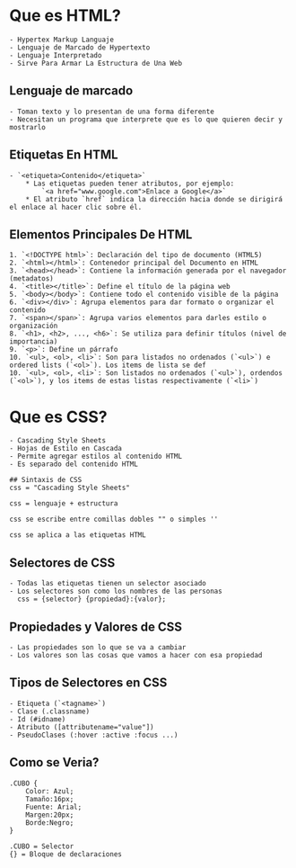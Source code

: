 # Que es HTML?
    - Hypertex Markup Languaje
    - Lenguaje de Marcado de Hypertexto
    - Lenguaje Interpretado
    - Sirve Para Armar La Estructura de Una Web

## Lenguaje de marcado
    - Toman texto y lo presentan de una forma diferente
    - Necesitan un programa que interprete que es lo que quieren decir y mostrarlo

## Etiquetas En HTML
    - `<etiqueta>Contenido</etiqueta>`
        * Las etiquetas pueden tener atributos, por ejemplo:
            `<a href="www.google.com">Enlace a Google</a>`
        * El atributo `href` indica la dirección hacia donde se dirigirá el enlace al hacer clic sobre él.
    
## Elementos Principales De HTML
    1. `<!DOCTYPE html>`: Declaración del tipo de documento (HTML5)
    2. `<html></html>`: Contenedor principal del Documento en HTML
    3. `<head></head>`: Contiene la información generada por el navegador (metadatos)
    4. `<title></title>`: Define el título de la página web
    5. `<body></body>`: Contiene todo el contenido visible de la página
    6. `<div></div>`: Agrupa elementos para dar formato o organizar el contenido
    7. `<span></span>`: Agrupa varios elementos para darles estilo o organización
    8. `<h1>, <h2>, ..., <h6>`: Se utiliza para definir títulos (nivel de importancia)
    9. `<p>`: Define un párrafo
    10. `<ul>, <ol>, <li>`: Son para listados no ordenados (`<ul>`) e ordered lists (`<ol>`). Los items de lista se def
    10. `<ul>, <ol>, <li>`: Son listados no ordenados (`<ul>`), ordendos (`<ol>`), y los items de estas listas respectivamente (`<li>`)

# Que es CSS?
    - Cascading Style Sheets
    - Hojas de Estilo en Cascada
    - Permite agregar estilos al contenido HTML
    - Es separado del contenido HTML

    ## Sintaxis de CSS
    css = "Cascading Style Sheets"

    css = lenguaje + estructura

    css se escribe entre comillas dobles "" o simples ''

    css se aplica a las etiquetas HTML

## Selectores de CSS
    - Todas las etiquetas tienen un selector asociado
    - Los selectores son como los nombres de las personas
      css = {selector} {propiedad}:{valor};

## Propiedades y Valores de CSS
    - Las propiedades son lo que se va a cambiar
    - Los valores son las cosas que vamos a hacer con esa propiedad

## Tipos de Selectores en CSS
    - Etiqueta (`<tagname>`)
    - Clase (.classname)
    - Id (#idname)
    - Atributo ([attributename="value"])
    - PseudoClases (:hover :active :focus ...)

## Como se Veria?
    .CUBO {
        Color: Azul;
        Tamaño:16px;
        Fuente: Arial;
        Margen:20px;
        Borde:Negro;
    }

`.CUBO = Selector` \
`{} = Bloque de declaraciones`

